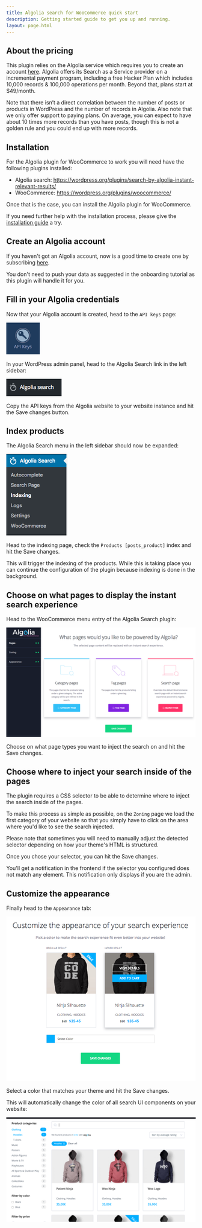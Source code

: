 ```yaml
---
title: Algolia search for WooCommerce quick start
description: Getting started guide to get you up and running.
layout: page.html
---
```

## About the pricing

This plugin relies on the Algolia service which requires you to create an account [here](https://www.algolia.com/users/sign_up). Algolia offers its Search as a Service provider on a incremental payment program, including a free Hacker Plan which includes 10,000 records & 100,000 operations per month. Beyond that, plans start at $49/month.

<div class="alert alert-info">Note that there isn’t a direct correlation between the number of posts or products in WordPress and the number of records in Algolia. Also note that we only offer support to paying plans. On average, you can expect to have about 10 times more records than you have posts, though this is not a golden rule and you could end up with more records.</div>


## Installation

For the Algolia plugin for WooCommerce to work you will need have the following plugins installed:

- Algolia search: https://wordpress.org/plugins/search-by-algolia-instant-relevant-results/
- WooCommerce: https://wordpress.org/plugins/woocommerce/

Once that is the case, you can install the Algolia plugin for WooCommerce.

If you need further help with the installation process, please give the [installation guide](https://wordpress.org/plugins/search-by-algolia-instant-relevant-results/installation/) a try.

## Create an Algolia account

If you haven't got an Algolia account, now is a good time to create one by subscribing [here](https://www.algolia.com/users/sign_up).

<div class="alert alert-info">You don't need to push your data as suggested in the onboarding tutorial as this plugin will handle it for you.</div>

## Fill in your Algolia credentials

Now that your Algolia account is created, head to the `API keys` page:

![API keys](img/quick-start/api-keys.png)

In your WordPress admin panel, head to the Algolia Search link in the left sidebar:

![Algolia search menu entry](img/quick-start/algolia-search-menu-entry.png)

Copy the API keys from the Algolia website to your website instance and hit the <span class="wp-btn">Save changes</span> button.

## Index products

The Algolia Search menu in the left sidebar should now be expanded:

![Algolia search expanded menu](img/quick-start/expanded-menu.png)

Head to the indexing page, check the `Products [posts_product]` index and hit the <span class="wp-btn">Save changes</span>.

This will trigger the indexing of the products. While this is taking place you can continue the configuration of the plugin because indexing is done in the background.

## Choose on what pages to display the instant search experience

Head to the WooCommerce menu entry of the Algolia Search plugin:

![Algolia search expanded menu](img/quick-start/pages-screen.png)


Choose on what page types you want to inject the search on and hit the <span class="wp-btn">Save changes</span>.

## Choose where to inject your search inside of the pages

The plugin requires a CSS selector to be able to determine where to inject the search inside of the pages.

To make this process as simple as possible, on the `Zoning` page we load the first category of your website so that you simply have to click on the area where you'd like to see the search injected.

<div class="alert alert-info">Please note that sometimes you will need to manually adjust the detected selector depending on how your theme's HTML is structured.</div>

Once you chose your selector, you can hit the <span class="wp-btn">Save changes</span>.

<div class="alert alert-info">You'll get a notification in the frontend if the selector you configured does not match any element. This notification only displays if you are the admin.</div>

## Customize the appearance

Finally head to the `Appearance` tab:

![Appearance screen](img/quick-start/appearance-screen.png)

Select a color that matches your theme and hit the <span class="wp-btn">Save changes</span>.

This will automatically change the color of all search UI components on your website:

![Search UI](img/quick-start/search-ui.png)





